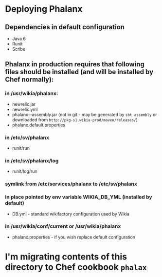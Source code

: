 # Deploying Phalanx #

## Dependencies in default configuration
* Java 6
* Runit
* Scribe

## Phalanx in production requires that following files should be installed (and will be installed by Chef normally):

### in /usr/wikia/phalanx:
* newrelic.jar
* newrelic.yml
* phalanx-<version>-assembly.jar (not in git - may be generated by `sbt assembly` or downloaded from `http://pkg-s1.wikia-prod/maven/releases/`)
* phalanx.default.properties

### in /etc/sv/phalanx
* runit/run

### in /etc/sv/phalanx/log
* runit/log/run

### symlink from /etc/services/phalanx to /etc/sv/phalanx

### in place pointed by env variable WIKIA_DB_YML (installed by default)
* DB.yml - standard wikifactory configuration used by Wikia

### in /usr/wikia/conf/current or /usr/wikia/phalanx
* phalanx.properties - if you wish replace default configuration


# I'm migrating contents of this directory to Chef cookbook `phalax` 
